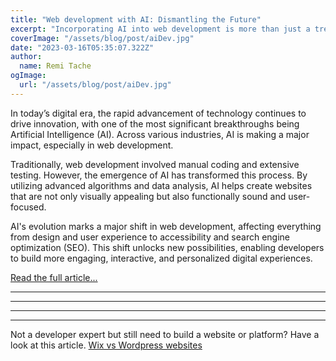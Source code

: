 ```yaml
---
title: "Web development with AI: Dismantling the Future"
excerpt: "Incorporating AI into web development is more than just a trend."
coverImage: "/assets/blog/post/aiDev.jpg"
date: "2023-03-16T05:35:07.322Z"
author:
  name: Remi Tache
ogImage:
  url: "/assets/blog/post/aiDev.jpg"
---
```


In today’s digital era, the rapid advancement of technology continues to drive innovation, with one of the most significant breakthroughs being Artificial Intelligence (AI). Across various industries, AI is making a major impact, especially in web development.

Traditionally, web development involved manual coding and extensive testing. However, the emergence of AI has transformed this process. By utilizing advanced algorithms and data analysis, AI helps create websites that are not only visually appealing but also functionally sound and user-focused.

AI's evolution marks a major shift in web development, affecting everything from design and user experience to accessibility and search engine optimization (SEO). This shift unlocks new possibilities, enabling developers to build more engaging, interactive, and personalized digital experiences.

[Read the full article...](https://dev.to/pixiumdigital/web-development-with-ai-dismantling-the-future-36ec) 


----------------
----------------
----------------
----------------

Not a developer expert but still need to build a website or platform? Have a look at this article.
<a href="https://www.designrush.com/agency/website-design-development/wix/trends/wix-vs-wordpress" target="_blank">Wix vs Wordpress websites</a>
